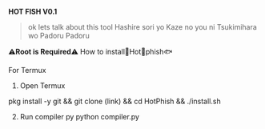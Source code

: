 **HOT FISH V0.1**

>ok lets talk about this tool
>Hashire sori yo
>Kaze no you ni
>Tsukimihara wo
>Padoru Padoru

⚠️**Root is Required**⚠️
How to install🤔Hot🥵phish🐟

For Termux
1. Open Termux

pkg install -y git && git clone (link) && cd HotPhish && ./install.sh

2. Run compiler py
python compiler.py




